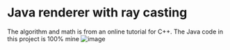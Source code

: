 # Java renderer with ray casting
The algorithm and math is from an online tutorial for C++. The Java code in this project is 100% mine
![image](https://github.com/user-attachments/assets/6fbbaed8-7d86-4af6-809b-754bd266799e)
